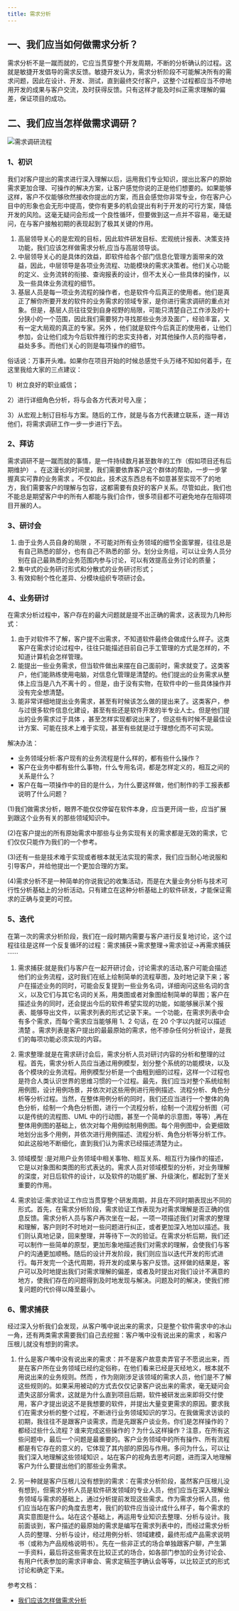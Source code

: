 ```yaml
---
title: 需求分析
---
```


## 一、我们应当如何做需求分析？

需求分析不是一蹴而就的，它应当贯穿整个开发周期，不断的分析确认的过程。这就是敏捷开发倡导的需求反馈。敏捷开发认为，需求分析阶段不可能解决所有的需求问题，因此在设计、开发、测试，直到最终交付客户，这整个过程都应当不停地用开发的成果与客户交流，及时获得反馈。只有这样才能及时纠正需求理解的偏差，保证项目的成功。

## 二、我们应当怎样做需求调研？

![需求调研流程](/images/需求分析/需求调研流程.png)

### 1、初识

我们对客户提出的需求进行深入理解以后，运用我们专业知识，提出比客户的原始需求更加合理、可操作的解决方案，让客户感觉你说的正是他们想要的。如果能够这样，客户不仅能够欣然接收你提出的方案，而且会感觉你非常专业，你在客户心目中的形象也会无形中提高，使你有更多的机会提出有利于开发的可行方案，降低开发的风险。这毫无疑问会形成一个良性循环，但要做到这一点并不容易，毫无疑问，在与客户接触初期的表现起到了极其关键的作用。

1. 高层领导关心的是宏观的目标，因此软件研发目标、宏观统计报表、决策支持功能，我们应该怎样做需求分析,应当与高层领导谈。
2. 中层领导关心的是具体的效益，即软件给各个部门信息化管理方面带来的效益，因此，中层领导是各项业务流程、功能模块的需求决策者。他们关心功能的定义、业务流转的衔接、查询报表的设计，但不太关心一些具体的操作，以及一些具体业务流程的细节。
3. 基层人员是每一项业务流程的操作者，也是软件今后真正的使用者。他们是真正了解你所要开发的软件的业务需求的领域专家，是你进行需求调研的重点对象。但是，基层人员往往受到自身视野的局限，可能只清楚自己工作涉及的十分狭小的一个范围，因此我们需要努力寻找那些业务涉及面广，经验丰富，又有一定大局观的真正的专家。另外 ，他们就是软件今后真正的使用者，让他们参加，会让他们成为今后软件推行的忠实支持者，对其他操作人员的指导者，益处多多。而他们关心的则是每项操作的细节。

俗话说：万事开头难。如果你在项目开始的时候总感觉千头万绪不知如何着手，在这里我给大家的三点建议：

1）树立良好的职业威信；

2）进行详细角色分析，将与会各方代表对号入座；

3）从宏观上制订目标与方案。随后的工作，就是与各方代表建立联系，逐一拜访他们，将需求调研工作一步一步进行下去。

### 2、拜访

需求调研不是一蹴而就的事情，是一件持续数月甚至数年的工作（假如项目还有后期维护） 。在这漫长的时间里，我们需要依靠客户这个群体的帮助，一步一步掌握真实可靠的业务需求 。不仅如此，技术这东西总有不如意甚至实现不了的地方，我们需要客户的理解与包容，这都需要有良好的客户关系。尽管如此，我们也不能总是期望客户中的所有人都能与我们合作，很多项目都不可避免地存在阻碍项目开展的人。

### 3、研讨会

1. 由于业务人员自身的局限 ，不可能对所有业务领域的细节全面掌握，往往总是有自己熟悉的部分，也有自己不熟悉的部
分。划分业务组，可以让业务人员分别在自己最熟悉的业务范围内参与讨论，可以有效提高业务讨论的质量；
2. 集中式的业务研讨形式和分散式的业务研讨形式；
3. 有效抑制个性化差异、分模块组织专项研讨会。

### 4、业务研讨

在需求分析过程中，客户存在的最大问题就是提不出正确的需求，这表现为几种形式：

1. 由于对软件不了解，客户提不出需求，不知道软件最终会做成什么样子。这类客户在需求讨论过程中，往往只能描述目前自己手工管理的方式是怎样的，不知道计算机会怎样管理。
2. 能提出一些业务需求，但当软件做出来摆在自己面前时，需求就变了。这类客户，他们能熟练使用电脑，对信息化管理是清楚的。他们提出的业务需求从整体上应当是八九不离十的 。但是，由于没有实物，在软件中的一些具体操作并没有完全想清楚。
3. 能非常详细地提出业务需求，甚至有时候该怎么做的提出来了。这类客户，参与过很多软件信息化建设，甚至有些还是软件开发的半专业人士。但是他们提出的业务需求过于具体 ，甚至怎样实现都说出来了，但这些有时候不是最佳设计方案、可能在技术上难于实现，甚至有些就是过于理想化而不可实现。

解决办法：

- 业务领域分析:客户现有的业务流程是什么样的，都有些什么操作？
- 客户在业务中都有些什么事物，什么专用名词，都是怎样定义的，相互之间的关系是什么？
- 客户在每一项操作中的目的是什么，为什么要这样做，他们制作的手工报表都说明了什么问题？

(1)我们做需求分析，眼界不能仅仅停留在软件本身，应当更开阔一些，应当扩展到跟这个业务有关的那些领域知识中。

(2)在客户提出的所有原始需求中那些与业务实现有关的需求都是无效的需求，它们仅仅只能作为我们的一个参考。

(3)还有一些是技术难于实现或者根本就无法实现的需求，我们应当耐心地说服和引导客户，并给他提出一个更加合理的方案。

(4)需求分析不是一种简单的你说我记的收集活动，而是在大量业务分析与技术可行性分析基础上的分析活动。只有建立在这种分析基础上的软件研发，才能保证需求的正确与变更的可控。

### 5、迭代

在第一次的需求分析阶段，我们在一段时期内需要与客户进行反复地讨论，这个过程往往是这样一个反复循环的过程：需求捕获->需求整理->需求验证->再需求捕获······

1. 需求捕获:就是我们与客户在一起开研讨会，讨论需求的活动,客户可能会描述他们的业务流程，这时我们在纸上绘制简单的流程草图，及时地记录下来；客户在描述业务的同时，可能会反复提到一些业务名词，详细询问这些名词的含义，以及它们与其它名词的关系，用类图或者对象图绘制简单的草图；客户在描述业务的同时，还会提出今后的软件希望实现的功能，如能够展示某个报表、能够导出文件，以需求列表的形式记录下来。一个功能，在需求列表中会有多个需求，而每个需求应当能够用 1、2 句话，在 20 个字以内就可以描述清楚 。需求列表是客户提出的最最原始的需求，他不掺杂任何分析设计，是我们的每项功能必须实现的内容。

2. 需求整理:就是在需求研讨会后，需求分析人员对研讨内容的分析和整理的过程。首先，需求分析人员应当通过用例模型，划分整个系统的功能模块，以及各个模块的业务流程。用例模型分析是一个由粗到细的过程，这样一个过程也是符合人类认识世界的思维习惯的一个过程。最先，我们应当对整个系统绘制用例图，设计用例场景，并依次对这些用例进行用例描述、流程分析、角色分析等分析过程。当然，在整体用例分析的同时，我们还应当进行一个整体的角色分析，绘制一个角色分析图，进行一个流程分析，绘制一个流程分析图（可以是传统的流程图、UML 中的行动图，甚至一个简单的示意图，等等）,再在整体用例图的基础上，依次对每个用例绘制用例图。每个用例图中，会更细致地划分出多个用例，并依次进行用例描述、流程分析、角色分析等分析工作。如此这般地不断细化，直到我们认为需求已经描述清楚为止。

3. 领域模型 :是对用户业务领域中相关事物、相互关系、相互行为操作的描述，它是以对象图和类图的形式表达的。需求人员对领域模型的分析，对业务理解的深度，对日后软件的设计，以及软件的功能扩展、升级演化，都起到了至关重要的作用。

4. 需求验证:需求验证工作应当贯穿整个研发周期，并且在不同时期表现出不同的形式。首先，在需求分析阶段，需求验证工作表现为对需求理解是否正确的信息反馈。需求分析人员与客户再次坐在一起，一项一项描述我们对需求的整理和理解，客户则时不时地对一些问题进行纠正，或者更加深入地加以描述。我们则认真地记录，回来整理，并等待下一次的验证。在需求分析后期，我们还可以制作一些简单的原型，更加形象地描述我们对需求的理解，会使我们与客户的沟通更加顺畅。随后的设计开发阶段，我们则应当以迭代开发的形式进行。每开发完一个迭代周期，将开发的成果与客户反馈。这样做的结果是，客户可以及时地提出我们对需求理解的偏差，或者及时提出对我们设计不满意的地方，使我们存在的问题得到及时地发现与解决。问题及时的解决，使我们修复问题的代价得以降至最小。

### 6、需求捕获

经过深入分析我们会发现，从客户嘴中说出来的需求，只是整个软件需求中的冰山一角，还有两类需求需要我们自己去挖掘：客户嘴中没有说出来的需求 ，和客户压根儿就没有想到的需求。

1. 什么是客户嘴中没有说出来的需求：并不是客户故意卖弄官子不愿说出来，而是在客户所在业务领域已经约定俗称，在他们看来已经是天经地义，根本就不用说出来的业务规则。然而 ，作为刚刚涉足该领域的需求人员，他们是不了解这些规则的。如果采用被动的方式去仅仅记录客户说出来的需求，毫无疑问会遗失这部分需求，这就是为什么直到项目后期，软件被研发出来即将交付使用，客户才提出说这不是我想要的软件，并提出大量变更需求的原因。要求我们在需求分析的整个过程，不断进行业务领域知识的学习。在我做需求访谈的初期，我往往不是跟客户谈需求，而是先跟客户谈业务。你们是怎样操作的？都经过些什么流程？谁来完成这些操作的？为什么这样操作？注意，在所有这些问题中，最后一个问题是最重要的。客户业务领域中的所有操作、所有流程都是有它存在的意义的，它体现了其内部的原因与作用。多问为什么，可以让我们深入地理解这些领域知识 。站在客户的视角去思考问题，进而深入地理解客户为什么要提出他们的那些业务需求。

2. 另一种就是客户压根儿没有想到的需求：在需求分析阶段，虽然客户压根儿没有想到，但需求分析人员是软件研发领域的专业人员，他们应当在深入理解业务领域与需求的基础上，通过分析提前发现这些需求。作为需求分析人员，他们应当站在客户的角度去思考，我们的软件应当设计成什么样子，每个需求的真实意图是什么。站在这个基础上，再运用专业知识去整理、分析与设计。我前面谈到，客户描述的最原始的需求是编写在需求列表中的，而经过需求分析人员的整理、分析与设计，经过用例分析、领域建模，最终形成产品需求说明书（或称为产品规格说明书）。先在一些非正式的场合单独跟客户聊，产生第一手资料，最后将这些需求在比较正式的场合，如各部门参加的业务讨论会、有用户代表参加的需求评审会、需求定稿签字确认会等等，以比较正式的形式讨论和确定下来。


参考文档：

- [我们应该怎样做需求分析](https://wenku.baidu.com/view/1e2bab73f46527d3240ce0cb.html)